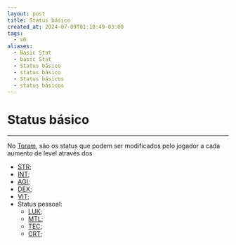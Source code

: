 ```yaml
---
layout: post
title: Status básico
created_at: 2024-07-09T01:10:49-03:00
tags:
  - v0
aliases:
  - Basic Stat
  - basic Stat
  - Status básico
  - status básico
  - Status básicos
  - status básicos
---
```

# Status básico
---
No [Toram](_draft/2024/07/2024-07-06-Toram.md), são os status que podem ser modificados pelo jogador a cada aumento de level através dos  

- [STR](_insight/2024/07/2024-07-09-Toram_STR.md);
- [INT](_insight/2024/07/2024-07-09-Toram_INT.md);
- [AGI](_insight/2024/07/2024-07-09-Toram_AGI.md); 
- [DEX](_insight/2024/07/2024-07-09-Toram_DEX.md); 
- [VIT](_insight/2024/07/2024-07-09-Toram_VIT.md);
- Status pessoal:
	- [LUK](_insight/2024/07/2024-07-09-Toram_LUK.md);
	- [MTL](_insight/2024/07/2024-07-09-Toram_MTL.md);
	- [TEC](_insight/2024/07/2024-07-09-Toram_TEC.md);
	- [CRT](_insight/2024/07/2024-07-09-Toram_CRT.md);
